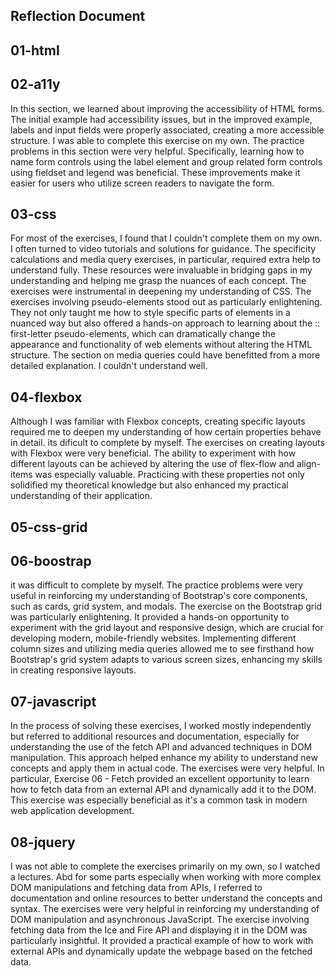 ## Reflection Document

## 01-html

## 02-a11y

In this section, we learned about improving the accessibility of HTML forms. The initial example had accessibility issues, but in the improved example, labels and input fields were properly associated, creating a more accessible structure. I was able to complete this exercise on my own. The practice problems in this section were very helpful. Specifically, learning how to name form controls using the label element and group related form controls using fieldset and legend was beneficial. These improvements make it easier for users who utilize screen readers to navigate the form.

## 03-css

For most of the exercises, I found that I couldn't complete them on my own. I often turned to video tutorials and solutions for guidance. The specificity calculations and media query exercises, in particular, required extra help to understand fully. These resources were invaluable in bridging gaps in my understanding and helping me grasp the nuances of each concept. The exercises were instrumental in deepening my understanding of CSS. The exercises involving pseudo-elements stood out as particularly enlightening. They not only taught me how to style specific parts of elements in a nuanced way but also offered a hands-on approach to learning about the :: first-letter pseudo-elements, which can dramatically change the appearance and functionality of web elements without altering the HTML structure. The section on media queries could have benefitted from a more detailed explanation. I couldn't understand well.

## 04-flexbox

Although I was familiar with Flexbox concepts, creating specific layouts required me to deepen my understanding of how certain properties behave in detail. its dificult to complete by myself. The exercises on creating layouts with Flexbox were very beneficial. The ability to experiment with how different layouts can be achieved by altering the use of flex-flow and align-items was especially valuable. Practicing with these properties not only solidified my theoretical knowledge but also enhanced my practical understanding of their application.

## 05-css-grid

## 06-boostrap

it was difficult to complete by myself. The practice problems were very useful in reinforcing my understanding of Bootstrap's core components, such as cards, grid system, and modals. The exercise on the Bootstrap grid was particularly enlightening. It provided a hands-on opportunity to experiment with the grid layout and responsive design, which are crucial for developing modern, mobile-friendly websites. Implementing different column sizes and utilizing media queries allowed me to see firsthand how Bootstrap's grid system adapts to various screen sizes, enhancing my skills in creating responsive layouts.

## 07-javascript

In the process of solving these exercises, I worked mostly independently but referred to additional resources and documentation, especially for understanding the use of the fetch API and advanced techniques in DOM manipulation. This approach helped enhance my ability to understand new concepts and apply them in actual code. The exercises were very helpful. In particular, Exercise 06 - Fetch provided an excellent opportunity to learn how to fetch data from an external API and dynamically add it to the DOM. This exercise was especially beneficial as it's a common task in modern web application development.

## 08-jquery

I was not able to complete the exercises primarily on my own, so I watched a lectures. Abd for some parts especially when working with more complex DOM manipulations and fetching data from APIs, I referred to documentation and online resources to better understand the concepts and syntax. The exercises were very helpful in reinforcing my understanding of DOM manipulation and asynchronous JavaScript. The exercise involving fetching data from the Ice and Fire API and displaying it in the DOM was particularly insightful. It provided a practical example of how to work with external APIs and dynamically update the webpage based on the fetched data.
